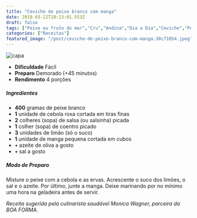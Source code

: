 ```yaml
---
title: "Ceviche de peixe branco com manga"
date: 2018-03-22T20:13:01.553Z
draft: false
tags: ["Peixe ou fruto do mar","Cru","Andina","Dia a Dia","Ceviche","Peixes","Receitas","Receitas rápidas","Receitas simples e fáceis"]
categories: ["Receitas"]
featured_image: "/post/ceviche-de-peixe-branco-com-manga.30c71054.jpeg"
---
```


![capa](/post/ceviche-de-peixe-branco-com-manga.30c71054.jpeg)

*   **Dificuldade** Fácil
*   **Preparo** Demorado (+45 minutos)
*   **Rendimento** 4 porções

##### Ingredientes

*   **400** gramas de peixe branco
*   **1** unidade de cebola roxa cortada em tiras finas
*   **2** colheres (sopa) de salsa (ou salsinha) picada
*   **1** colher (sopa) de coentro picado
*   **3** unidades de limão (só o suco)
*   **1** unidade de manga pequena cortada em cubos
*   • azeite de oliva a gosto
*   • sal a gosto

##### Modo de Preparo

Misture o peixe com a cebola e as ervas. Acrescente o suco dos limões, o sal e o azeite. Por último, junte a manga. Deixe marinando por no mínimo uma hora na geladeira antes de servir.

_Receita sugerida pela culinarista saudável Monica Wagner, parceira da BOA FORMA._
